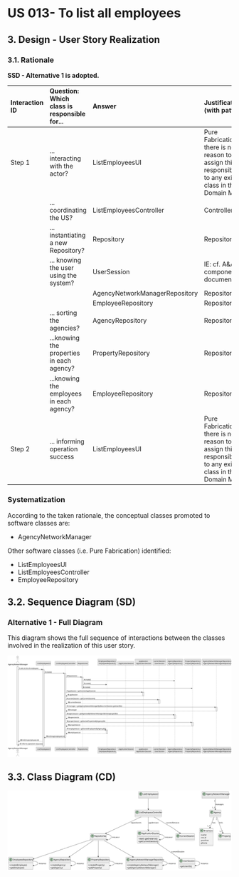 # US 013- To list all employees

## 3. Design - User Story Realization 

### 3.1. Rationale

**SSD - Alternative 1 is adopted.**

| Interaction ID | Question: Which class is responsible for... | Answer                         | Justification (with patterns)                                                                                 |
|:---------------|:--------------------------------------------|:-------------------------------|:--------------------------------------------------------------------------------------------------------------|
| Step 1  		     | 	... interacting with the actor?            | ListEmployeesUI                | Pure Fabrication: there is no reason to assign this responsibility to any existing class in the Domain Model. |
| 			  		        | 	... coordinating the US?                   | ListEmployeesController        | Controller                                                                                                    |
| 			  		        | 	... instantiating a new Repository?        | Repository                     | Repository - IE                                                                                               |
| 			  		        | ... knowing the user using the system?      | UserSession                    | IE: cf. A&A component documentation.                                                                          |
| 			  		        | 							                                     | AgencyNetworkManagerRepository | Repository - IE                                                                                               |
| 			  		        | 							                                     | EmployeeRepository             | Repository - IE                                                                                               |
|                | ... sorting the agencies?                   | AgencyRepository               | Repository - IE                                                                                               |
|                | ...knowing the properties in each agency?   | PropertyRepository             | Repository - IE                                                                                               |
|                | ...knowing the employees in each agency?    | EmployeeRepository             | Repository - IE                                                                                               |
| Step 2  		     | 	... informing operation success						      | ListEmployeesUI                | Pure Fabrication: there is no reason to assign this responsibility to any existing class in the Domain Model  |

### Systematization ##

According to the taken rationale, the conceptual classes promoted to software classes are: 

 * AgencyNetworkManager

Other software classes (i.e. Pure Fabrication) identified: 

 * ListEmployeesUI
 * ListEmployeesController
 * EmployeeRepository


## 3.2. Sequence Diagram (SD)

### Alternative 1 - Full Diagram

This diagram shows the full sequence of interactions between the classes involved in the realization of this user story.

![Sequence Diagram - Full](svg/us013-sequence-diagram-full.svg)

## 3.3. Class Diagram (CD)

![Class Diagram](svg/us013-class-diagram.svg)